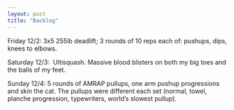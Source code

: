 ```yaml
---
layout: post
title: "Backlog"
---
```


Friday 12/2: 3x5 255lb deadlift; 3 rounds of 10 reps each of: pushups, dips, knees to elbows.

Saturday 12/3: &nbsp;Ultisquash. Massive blood blisters on both my big toes and the balls of my feet.

Sunday 12/4: 5 rounds of AMRAP pullups, one arm pushup progressions and skin the cat. The pullups were different each set (normal, towel, planche progression, typewriters, world&rsquo;s slowest pullup).
